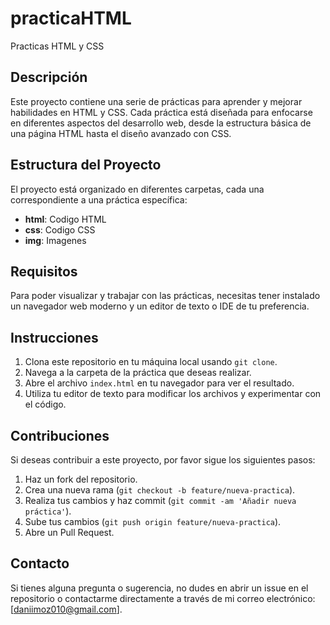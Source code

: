# practicaHTML
Practicas HTML y CSS 
## Descripción
Este proyecto contiene una serie de prácticas para aprender y mejorar habilidades en HTML y CSS. Cada práctica está diseñada para enfocarse en diferentes aspectos del desarrollo web, desde la estructura básica de una página HTML hasta el diseño avanzado con CSS.

## Estructura del Proyecto
El proyecto está organizado en diferentes carpetas, cada una correspondiente a una práctica específica:
- **html**: Codigo HTML
- **css**: Codigo CSS
- **img**: Imagenes 

## Requisitos
Para poder visualizar y trabajar con las prácticas, necesitas tener instalado un navegador web moderno y un editor de texto o IDE de tu preferencia.

## Instrucciones
1. Clona este repositorio en tu máquina local usando `git clone`.
2. Navega a la carpeta de la práctica que deseas realizar.
3. Abre el archivo `index.html` en tu navegador para ver el resultado.
4. Utiliza tu editor de texto para modificar los archivos y experimentar con el código.

## Contribuciones
Si deseas contribuir a este proyecto, por favor sigue los siguientes pasos:
1. Haz un fork del repositorio.
2. Crea una nueva rama (`git checkout -b feature/nueva-practica`).
3. Realiza tus cambios y haz commit (`git commit -am 'Añadir nueva práctica'`).
4. Sube tus cambios (`git push origin feature/nueva-practica`).
5. Abre un Pull Request.

## Contacto
Si tienes alguna pregunta o sugerencia, no dudes en abrir un issue en el repositorio o contactarme directamente a través de mi correo electrónico: [daniimoz010@gmail.com].
